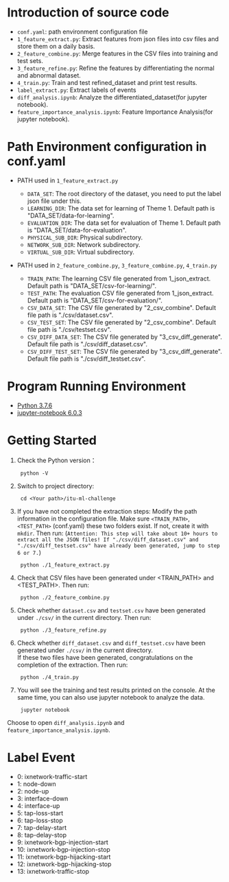 # Introduction of source code
- `conf.yaml`: path environment configuration file
- `1_feature_extract.py`: Extract features from json files into csv files and store them on a daily basis.
- `2_feature_combine.py`: Merge features in the CSV files into training and test sets.
- `3_feature_refine.py`: Refine the features by differentiating the normal and abnormal dataset.
- `4_train.py`: Train and test refined_dataset and print test results.
- `label_extract.py`: Extract labels of events
- `diff_analysis.ipynb`: Analyze the differentiated_dataset(for jupyter notebook).
- `feature_importance_analysis.ipynb`: Feature Importance Analysis(for jupyter notebook).

# Path Environment configuration in conf.yaml
- PATH used in `1_feature_extract.py`
    - `DATA_SET`: The root directory of the dataset, you need to put the label json file under this.
    - `LEARNING_DIR`: The data set for learning of Theme 1. Default path is "DATA_SET/data-for-learning".
    - `EVALUATION_DIR`: The data set for evaluation of Theme 1. Default path is "DATA_SET/data-for-evaluation".
    - `PHYSICAL_SUB_DIR`: Physical subdirectory.
    - `NETWORK_SUB_DIR`: Network subdirectory.
    - `VIRTUAL_SUB_DIR`: Virtual subdirectory.

- PATH used in  `2_feature_combine.py`, `3_feature_combine.py`, `4_train.py`
    - `TRAIN_PATH`: The learning CSV file generated from 1_json_extract. Default path is "DATA_SET/csv-for-learning/".
    - `TEST_PATH`: The evaluation CSV file generated from 1_json_extract. Default path is "DATA_SET/csv-for-evaluation/".
    - `CSV_DATA_SET`: The CSV file generated by "2_csv_combine". Default file path is "./csv/dataset.csv".
    - `CSV_TEST_SET`: The CSV file generated by "2_csv_combine". Default file path is "./csv/testset.csv".
    - `CSV_DIFF_DATA_SET`: The CSV file generated by "3_csv_diff_generate". Default file path is "./csv/diff_dataset.csv".
    - `CSV_DIFF_TEST_SET`: The CSV file generated by "3_csv_diff_generate". Default file path is "./csv/diff_testset.csv".

# Program Running Environment
- [Python 3.7.6](https://www.python.org/downloads/release/python-376/)
- [jupyter-notebook 6.0.3](https://jupyter.org/install)

# Getting Started
1. Check the Python version：

        python -V
        
2. Switch to project directory:

        cd <Your path>/itu-ml-challenge
        
3. If you have not completed the extraction steps:
Modify the path information in the configuration file.
Make sure `<TRAIN_PATH>`, `<TEST_PATH>` (conf.yaml) these two folders exist. If not, create it with `mkdir`.
Then run: (`Attention: This step will take about 10+ hours to extract all the JSON files! If "./csv/diff_dataset.csv" and "./csv/diff_testset.csv" have already been generated, jump to step 6 or 7.`)
        
        python ./1_feature_extract.py
            
4. Check that CSV files have been generated under <TRAIN_PATH> and <TEST_PATH>.
Then run:

        python ./2_feature_combine.py

5. Check whether `dataset.csv` and `testset.csv` have been generated under `./csv/` in the current directory.
Then run:
        
        python ./3_feature_refine.py
        
6. Check whether `diff_dataset.csv` and `diff_testset.csv` have been generated under `./csv/` in the current directory.        
If these two files have been generated, congratulations on the completion of the extraction.
Then run:

        python ./4_train.py
        
7. You will see the training and test results printed on the console.
At the same time, you can also use jupyter notebook to analyze the data.

        jupyter notebook
        
Choose to open `diff_analysis.ipynb` and `feature_importance_analysis.ipynb`.

# Label Event
- 0: ixnetwork-traffic-start
- 1: node-down
- 2: node-up
- 3: interface-down
- 4: interface-up
- 5: tap-loss-start
- 6: tap-loss-stop
- 7: tap-delay-start
- 8: tap-delay-stop
- 9: ixnetwork-bgp-injection-start
- 10: ixnetwork-bgp-injection-stop
- 11: ixnetwork-bgp-hijacking-start
- 12: ixnetwork-bgp-hijacking-stop
- 13: ixnetwork-traffic-stop
